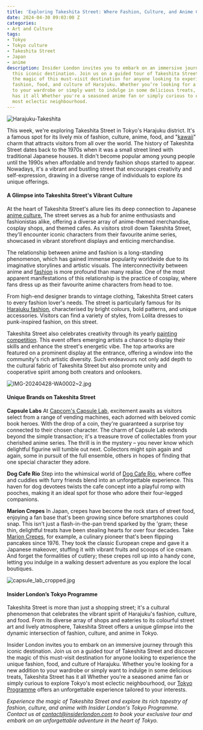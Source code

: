 ```yaml
---
title: 'Exploring Takeshita Street: Where Fashion, Culture, and Anime Collide'
date: 2024-04-30 09:03:00 Z
categories:
- Art and Culture
tags:
- Tokyo
- Tokyo culture
- Takeshita Street
- Japan
- anime
description: Insider London invites you to embark on an immersive journey through
  this iconic destination. Join us on a guided tour of Takeshita Street and discover
  the magic of this must-visit destination for anyone looking to experience the unique
  fashion, food, and culture of Harajuku. Whether you’re looking for a new addition
  to your wardrobe or simply want to indulge in some delicious treats, Takeshita Street
  has it all Whether you're a seasoned anime fan or simply curious to explore Tokyo's
  most eclectic neighbourhood.
---
```


![Harajuku-Takeshita](/uploads/IMG-20240428-WA0000~2.jpg)

This week, we're exploring Takeshita Street in Tokyo's Harajuku district. It's a famous spot for its lively mix of fashion, culture, anime, food, and "[kawaii](https://mymodernmet.com/kawaii-art-japanese-culture/)" charm that attracts visitors from all over the world. The history of Takeshita Street dates back to the 1970s when it was a small street lined with traditional Japanese houses. It didn't become popular among young people until the 1990s when affordable and trendy fashion shops started to appear. Nowadays, it's a vibrant and bustling street that encourages creativity and self-expression, drawing in a diverse range of individuals to explore its unique offerings.

#### A Glimpse into Takeshita Street's Vibrant Culture

At the heart of Takeshita Street's allure lies its deep connection to Japanese [anime culture.](https://ourculturemag.com/2021/10/25/the-role-of-anime-in-modern-world-culture-and-its-place-in-peoples-lives/) The street serves as a hub for anime enthusiasts and fashionistas alike, offering a diverse array of anime-themed merchandise, cosplay shops, and themed cafes. As visitors stroll down Takeshita Street, they'll encounter iconic characters from their favourite anime series, showcased in vibrant storefront displays and enticing merchandise.

The relationship between anime and fashion is a long-standing phenomenon, which has gained immense popularity worldwide due to its imaginative storylines and artistic visuals. The interconnectivity between anime and [fashion](https://vogue.sg/influence-of-anime-on-fashion/) is more profound than many realise. One of the most apparent manifestations of this relationship is the practice of cosplay, where fans dress up as their favourite anime characters from head to toe.

From high-end designer brands to vintage clothing, Takeshita Street caters to every fashion lover's needs. The street is particularly famous for its [Harajuku fashion](https://japanese-clothing.com/blogs/japanese-clothing-blog/harajuku-fashion), characterised by bright colours, bold patterns, and unique accessories. Visitors can find a variety of styles, from Lolita dresses to punk-inspired fashion, on this street.

Takeshita Street also celebrates creativity through its yearly [painting competition](https://takeshita-street.com). This event offers emerging artists a chance to display their skills and enhance the street's energetic vibe. The top artworks are featured on a prominent display at the entrance, offering a window into the community's rich artistic diversity. Such endeavours not only add depth to the cultural fabric of Takeshita Street but also promote unity and cooperative spirit among both creators and onlookers.

![IMG-20240428-WA0002~2.jpg](/uploads/IMG-20240428-WA0002~2.jpg)

#### Unique Brands on Takeshita Street

**Capsule Labs**
At [Capcom's Capsule Lab](https://www.capcom.co.jp/amusement/game/shop/capsule/), excitement awaits as visitors select from a range of vending machines, each adorned with beloved comic book heroes. With the drop of a coin, they're guaranteed a surprise toy connected to their chosen character. The charm of Capsule Lab extends beyond the simple transaction; it's a treasure trove of collectables from your cherished anime series. The thrill is in the mystery – you never know which delightful figurine will tumble out next. Collectors might spin again and again, some in pursuit of the full ensemble, others in hopes of finding that one special character they adore.

**Dog Cafe Rio**
Step into the whimsical world of [Dog Cafe Rio](https://rio-corp.jp/shops/harajuku/), where coffee and cuddles with furry friends blend into an unforgettable experience. This haven for dog devotees twists the cafe concept into a playful romp with pooches, making it an ideal spot for those who adore their four-legged companions.

**Marion Crepes**
In Japan, crepes have become the rock stars of street food, enjoying a fan base that's been growing since before smartphones could snap. This isn't just a flash-in-the-pan trend sparked by the 'gram; these thin, delightful treats have been stealing hearts for over four decades. Take [Marion Crepes](https://www.happyjappy.com/blog/marion-crepes.htm), for example, a culinary pioneer that's been flipping pancakes since 1976. They took the classic European crepe and gave it a Japanese makeover, stuffing it with vibrant fruits and scoops of ice cream. And forget the formalities of cutlery; these crepes roll up into a handy cone, letting you indulge in a walking dessert adventure as you explore the local boutiques.

![capsule_lab_cropped.jpg](/uploads/capsule_lab_cropped.jpg)

#### Insider London’s Tokyo Programme

Takeshita Street is more than just a shopping street; it's a cultural phenomenon that celebrates the vibrant spirit of Harajuku's fashion, culture, and food. From its diverse array of shops and eateries to its colourful street art and lively atmosphere, Takeshita Street offers a unique glimpse into the dynamic intersection of fashion, culture, and anime in Tokyo.

Insider London invites you to embark on an immersive journey through this iconic destination. Join us on a guided tour of Takeshita Street and discover the magic of this must-visit destination for anyone looking to experience the unique fashion, food, and culture of Harajuku. Whether you’re looking for a new addition to your wardrobe or simply want to indulge in some delicious treats, Takeshita Street has it all Whether you're a seasoned anime fan or simply curious to explore Tokyo's most eclectic neighbourhood, our [Tokyo Programme](https://www.insiderlondon.com/asia/tokyo/) offers an unforgettable experience tailored to your interests.

*Experience the magic of Takeshita Street and explore its rich tapestry of fashion, culture, and anime with Insider London's Tokyo Programme. Contact us at [contact@insiderlondon.com](mailto:contact@insiderlondon.com) to book your exclusive tour and embark on an unforgettable adventure in the heart of Tokyo.*

